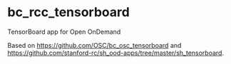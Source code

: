 # bc_rcc_tensorboard
TensorBoard app for Open OnDemand

Based on https://github.com/OSC/bc_osc_tensorboard and https://github.com/stanford-rc/sh_ood-apps/tree/master/sh_tensorboard.
